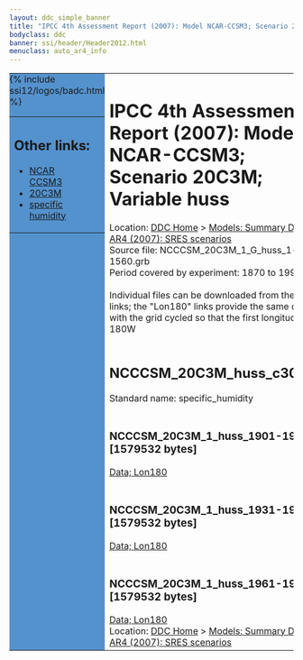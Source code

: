 ```yaml
---
layout: ddc_simple_banner
title: "IPCC 4th Assessment Report (2007): Model NCAR-CCSM3; Scenario 20C3M; Variable huss"
bodyclass: ddc
banner: ssi/header/Header2012.html
menuclass: auto_ar4_info
---
```



<table width="100%" border="0" cellspacing="0" cellpadding="0" style="border-collapse: collapse;">
<tr style="margin:0;padding:0;border:0;">
<td style="margin:0;padding:0;border:0;height:1pt;width:150pt;background:#5492CD;" valign="top" >

<div id="lh-col2" class="auto_ar4_info">
<table class="menumain" bgcolor="#5492CD" cellspacing="0" width="100%" border="0">
<tr><td>
<h2> Other links:</h2>
<ul>
<li><a href="/auto/ar4/model-NCAR-CCSM3.html">NCAR<br/>CCSM3</a></li>
<li><a href="/auto/ar4/scenario-20C3M.html">20C3M</a></li>
<li><a href="/auto/ar4/var-specific_humidity.html">specific humidity</a></li>
</ul>
</td></tr>
{% include ssi12/logos/badc.html %}
</table>
</div>
</td>
<td><h1>IPCC 4th Assessment Report (2007): Model NCAR-CCSM3; Scenario 20C3M; Variable huss</h1>

<!-- Breadcrumb1 -->
<div id="breadcrumb1" align="left">
Location: <a href="/index.html">DDC Home</a> > <a href="/sim/gcm_clim/">Models: Summary Data</a>
> <a href="/sim/gcm_clim/SRES_AR4/index.html">AR4 (2007): SRES scenarios</a>
</div>
<!-- End of Breadcrumb1 -->Source file: NCCCSM_20C3M_1_G_huss_1-1560.grb
<br/>
Period covered by experiment: 1870 to 1999<br/>
<br/>Individual files can be downloaded from the "data" links; the "Lon180" links provide the same data
         with the grid cycled so that the first longitude is 180W<br/>
<br/><h2>NCCCSM_20C3M_huss_c30a.tar</h2>
Standard name: specific_humidity<br>
<br/><h3>NCCCSM_20C3M_1_huss_1901-1930.nc [1579532 bytes]</h3>
<a href="/cgi-bin/downl/ar4_nc/huss/NCCCSM_20C3M_1_huss_1901-1930.nc">Data; </a><a href="/cgi-bin/downl/ar4_nc/huss/NCCCSM_20C3M_1_huss_1901-1930.cyto180.nc"> Lon180</a><br/>
<br/><h3>NCCCSM_20C3M_1_huss_1931-1960.nc [1579532 bytes]</h3>
<a href="/cgi-bin/downl/ar4_nc/huss/NCCCSM_20C3M_1_huss_1931-1960.nc">Data; </a><a href="/cgi-bin/downl/ar4_nc/huss/NCCCSM_20C3M_1_huss_1931-1960.cyto180.nc"> Lon180</a><br/>
<br/><h3>NCCCSM_20C3M_1_huss_1961-1990.nc [1579532 bytes]</h3>
<a href="/cgi-bin/downl/ar4_nc/huss/NCCCSM_20C3M_1_huss_1961-1990.nc">Data; </a><a href="/cgi-bin/downl/ar4_nc/huss/NCCCSM_20C3M_1_huss_1961-1990.cyto180.nc"> Lon180</a><br/>
<!-- Breadcrumb2 -->
<div id="breadcrumb2" align="left">
Location: <a href="/index.html">DDC Home</a> > <a href="/sim/gcm_clim/">Models: Summary Data</a>
> <a href="/sim/gcm_clim/SRES_AR4/index.html">AR4 (2007): SRES scenarios</a>
</div>
<!-- End of Breadcrumb2 --></td></tr></table>
